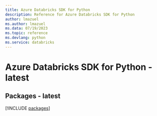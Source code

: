 ```yaml
---
title: Azure Databricks SDK for Python
description: Reference for Azure Databricks SDK for Python
author: lmazuel
ms.author: lmazuel
ms.data: 07/19/2023
ms.topic: reference
ms.devlang: python
ms.service: databricks
---
```

# Azure Databricks SDK for Python - latest
## Packages - latest
[!INCLUDE [packages](databricks-index.md)]